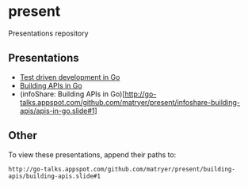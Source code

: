# present
Presentations repository

## Presentations

  * [Test driven development in Go](http://go-talks.appspot.com/github.com/matryer/present/tdd-in-go/tdd-in-go.slide#1)
  * [Building APIs in Go](http://go-talks.appspot.com/github.com/matryer/present/building-apis/building-apis.slide#1)
  * (infoShare: Building APIs in Go)[http://go-talks.appspot.com/github.com/matryer/present/infoshare-building-apis/apis-in-go.slide#1]

## Other

To view these presentations, append their paths to:

```
http://go-talks.appspot.com/github.com/matryer/present/building-apis/building-apis.slide#1
```
